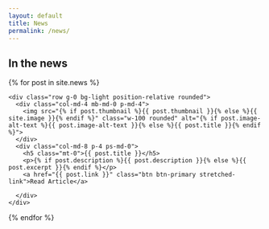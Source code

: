 ```yaml
---
layout: default
title: News
permalink: /news/
---
```

<div class="spacer-5"></div>
<div class="container">
  <h2 class="text-center">In the news</h2>
  <div class="spacer-3"></div>
  {% for post in site.news %}
  <br>

    <div class="row g-0 bg-light position-relative rounded">
      <div class="col-md-4 mb-md-0 p-md-4">
        <img src="{% if post.thumbnail %}{{ post.thumbnail }}{% else %}{{ site.image }}{% endif %}" class="w-100 rounded" alt="{% if post.image-alt-text %}{{ post.image-alt-text }}{% else %}{{ post.title }}{% endif %}">
      </div>
      <div class="col-md-8 p-4 ps-md-0">
        <h5 class="mt-0">{{ post.title }}</h5>
        <p>{% if post.description %}{{ post.description }}{% else %}{{ post.excerpt }}{% endif %}</p>
        <a href="{{ post.link }}" class="btn btn-primary stretched-link">Read Article</a>
        
      </div>
    </div>
    
  {% endfor %}
</div>